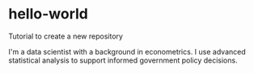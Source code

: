 # hello-world
Tutorial to create a new repository

I'm a data scientist with a background in econometrics. I use advanced statistical analysis to support informed government policy decisions.

